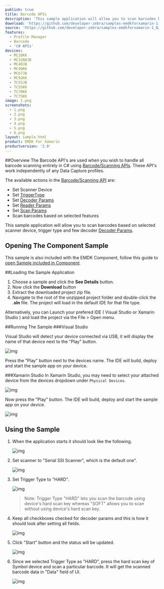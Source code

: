 ```yaml
---
publish: true
title: Barcode APIs
description: 'This sample application will allow you to scan barcodes based on selected scanner device, trigger type and a few decoder Decoder Params.'
download: 'https://github.com/developer-zebra/samples-emdkforxamarin-1_0/archive/BarcodeSample1.zip'
source: 'https://github.com/developer-zebra/samples-emdkforxamarin-1_0/tree/BarcodeSample1'
features:
  - Profile Manager
  - Barcode
  - 'C# APIs'
devices:
  - MC18KK
  - MC32N0JB
  - MC40JB
  - MC40KK
  - MC67JB
  - MC92KK
  - TC55JB
  - TC55KK
  - TC70KK
  - TC75KK
image: 1.png
screenshots:
  - 1.png
  - 2.png
  - 3.png
  - 4.png
  - 5.png
  - 6.png
layout: sample.html
product: EMDK For Xamarin
productversion: '2.0'
---
```


##Overview
The Barcode API's are used when you wish to handle all barcode scanning entirely in C# using [Barcode/Scanning APIs](/emdk-for-xamarin/2-0/api/). These API's work independently of any Data Capture profiles.  

The available actions in the [Barcode/Scanning API](/emdk-for-xamarin/2-0/api/barcode/) are:
  
* Set Scanner Device  
* Set [TriggerType](/emdk-for-xamarin/2-0/api/barcode/Scanner_TriggerTypes)
* Set [Decoder Params](/emdk-for-xamarin/2-0/api/barcode/ScannerConfig_DecoderParameters)
* Set [Reader Params](/emdk-for-xamarin/2-0/api/barcode/ScannerConfig_ReaderParameters)
* Set [Scan Params](/emdk-for-xamarin/2-0/api/barcode/ScannerConfig_ScanParameters)
* Scan barcodes based on selected features   

This sample application will allow you to scan barcodes based on selected scanner device, trigger type and few decoder [Decoder Params](/emdk-for-xamarin/2-0/api/barcode/ScannerConfig_DecoderParameters).


## Opening The Component Sample
This sample is also included with the EMDK Component, follow this guide to [open Sample included in Component](../../guide/component-sample).

##Loading the Sample Application

1. Choose a sample and click the **See Details** button.
2. Now click the **Download** button 
3. Extract the downloaded project zip file.
4. Navigate to the root of the unzipped project folder and double-click the **.sln** file. The project will load in the default IDE for that file type.

Alternatively, you can Launch your prefered IDE ( Visual Studio or Xamarin Studio ) and load the project via the File > Open menu.  

##Running The Sample
###Visual Studio

Visual Studio will detect your device connected via USB, it will display the name of that device next to the "Play" button.

![img](../../images/samples/vsPlayButton.png)

Press the "Play" button next to the devices name.  The IDE will build, deploy and start the sample app on your device.

###Xamarin Studio
In Xamarin Studio, you may need to select your attached device from the devices dropdown under `Physical Devices`.

![img](../../images/samples/xs-select-device.png)

Now press the "Play" button. The IDE will build, deploy and start the sample app on your device.

![img](../../images/samples/xsPlayButton.png)

## Using the Sample
1. When the application starts it should look like the following.
  
	![img](../../images/samples/barcode_1.png)
  
2. Set scanner to "Serial SSI Scanner", which is the default one". 

	![img](../../images/samples/barcode_2.png)

3. Set Trigger Type to "HARD".

	![img](../../images/samples/barcode_3.png)

	> Note: Trigger Type "HARD" lets you scan the barcode using device's hard scan key whereas "SOFT" allows you to scan without using device's hard scan key.

4. Keep all checkboxes checked for decoder params and this is how it should look after setting all fields.
    
	![img](../../images/samples/barcode_4.png)  	

5. Click "Start" button and the status will be updated.

	![img](../../images/samples/barcode_5.png) 
 
6. Since we selected Trigger Type as "HARD", press the hard scan key of Symbol device and scan a particular barcode. It will get the scanned barcode data in "Data" field of UI.
   
	![img](../../images/samples/barcode_6.png) 
















